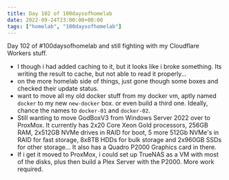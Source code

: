 ```yaml
---
title: Day 102 of 100daysofhomelab
date: 2022-09-24T23:00:00+00:00
tags: ["homelab", "100daysofhomelab"]
---
```

Day 102 of #100daysofhomelab and still fighting with my Cloudflare Workers stuff.

* I though i had added caching to it, but it looks like i broke something. Its writing the result to cache, but not able to read it properly... 
* on the more homelab side of things, just gone though some boxes and checked their update status. 
* want to move all my old docker stuff from my docker vm, aptly named `docker` to my new `new-docker` box. or even build a third one. Ideally, chance the names to `docker-01` and `docker-02`. 
* Still wanting to move GodBoxV3 from Windows Server 2022 over to ProxMox. It currently has 2x20 Core Xeon Gold processors, 256GB RAM, 2x512GB NVMe drives in RAID for boot, 5 more 512Gb NVMe's in RAID for fast storage, 8x8TB HDDs for bulk storage and 2x960GB SSDs for other storage... It also has a Quadro P2000 Graphics card in there. 
* If i get it moved to ProxMox, i could set up TrueNAS as a VM with most of the disks, plus then build a Plex Server with the P2000. More work required.
